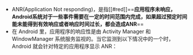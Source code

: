 - ANR(Application Not responding)，是指[[#red]]==**应用程序未响应，Android系统对于一些事件需要在一定的时间范围内完成，如果超过预定时间能未能得到有效响应或者响应时间过长，都会造成ANR**==
- 在 Android 里，应用程序的响应性是由 Activity Manager 和 WindowManager 系统服务监视的。当它监测到以下情况中的一个时，Android 就会针对特定的应用程序显示 ANR：